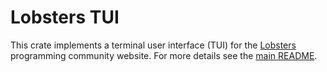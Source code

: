Lobsters TUI
============

This crate implements a terminal user interface (TUI) for the [Lobsters] programming
community website. For more details see the [main README][README].

[Lobsters]: https://lobste.rs/
[README]: https://git.sr.ht/~wezm/lobsters
